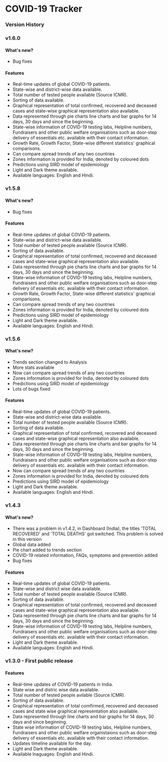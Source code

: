 # COVID-19 Tracker

### Version History

### v1.6.0

#### What's new?
* Bug fixes

#### Features
* Real-time updates of global COVID-19 patients.
* State-wise and district-wise data available.
* Total number of tested people available (Source ICMR).
* Sorting of data available.
* Graphical representation of total confirmed, recovered and deceased cases and state-wise graphical representation also available.
* Data represented through pie charts line charts and bar graphs for 14 days, 30 days and since the beginning.
* State-wise information of COVID-19 testing labs, Helpline numbers, Fundraisers and other public welfare organisations such as door-step delivery of essentials etc. available with their contact information.
* Growth Rate, Growth Factor, State-wise different statistics' graphical comparisons.
* Can compare spread trends of any two countries
* Zones information is provided for India, denoted by coloured dots
* Predictions using SIRD model of epidemiology
* Light and Dark theme available.
* Available languages: English and Hindi.

### v1.5.8

#### What's new?
* Bug fixes

#### Features
* Real-time updates of global COVID-19 patients.
* State-wise and district-wise data available.
* Total number of tested people available (Source ICMR).
* Sorting of data available.
* Graphical representation of total confirmed, recovered and deceased cases and state-wise graphical representation also available.
* Data represented through pie charts line charts and bar graphs for 14 days, 30 days and since the beginning.
* State-wise information of COVID-19 testing labs, Helpline numbers, Fundraisers and other public welfare organisations such as door-step delivery of essentials etc. available with their contact information.
* Growth Rate, Growth Factor, State-wise different statistics' graphical comparisons.
* Can compare spread trends of any two countries
* Zones information is provided for India, denoted by coloured dots
* Predictions using SIRD model of epidemiology
* Light and Dark theme available.
* Available languages: English and Hindi.

### v1.5.6

#### What's new?
* Trends section changed to Analysis
* More stats available
* Now can compare spread trends of any two countries
* Zones information is provided for India, denoted by coloured dots
* Predictions using SIRD model of epidemiology
* Lots of bugs fixed

#### Features
* Real-time updates of global COVID-19 patients.
* State-wise and district-wise data available.
* Total number of tested people available (Source ICMR).
* Sorting of data available.
* Graphical representation of total confirmed, recovered and deceased cases and state-wise graphical representation also available.
* Data represented through pie charts line charts and bar graphs for 14 days, 30 days and since the beginning.
* State-wise information of COVID-19 testing labs, Helpline numbers, Fundraisers and other public welfare organisations such as door-step delivery of essentials etc. available with their contact information.
* Now can compare spread trends of any two countries
* Zones information is provided for India, denoted by coloured dots
* Predictions using SIRD model of epidemiology
* Light and Dark theme available.
* Available languages: English and Hindi.

### v1.4.3

#### What's new?
* There was a problem in v1.4.2, in Dashboard (India), the titles 'TOTAL RECOVERED' and 'TOTAL DEATHS' got switched. This problem is solved in this version
* Global data added
* Pie chart added to trends section
* COVID-19 related information, FAQs, symptoms and prevention added
* Bug fixes

#### Features
* Real-time updates of global COVID-19 patients.
* State-wise and district wise data available.
* Total number of tested people available (Source ICMR).
* Sorting of data available.
* Graphical representation of total confirmed, recovered and deceased cases and state-wise graphical representation also available.
* Data represented through pie charts line charts and bar graphs for 14 days, 30 days and since the beginning.
* State-wise information of COVID-19 testing labs, Helpline numbers, Fundraisers and other public welfare organisations such as door-step delivery of essentials etc. available with their contact information.
* Light and Dark theme available.
* Available languages: English and Hindi.

### v1.3.0 - First public release

#### Features
* Real-time updates of COVID-19 patients in India.
* State wise and distric wise data available.
* Total number of tested people avilable (Source ICMR).
* Sorting of data available.
* Graphical representation of total comfirmed, recovered and deceased cases and state wise graphical representation also available.
* Data represented through line charts and bar graphs for 14 days, 30 days and since beginning.
* State wise information of COVID-19 testing labs, Helpline numbers, Fundraisers and other public welfare organistaions such as door-step delivery of essentials etc. available with their contact information.
* Updates timeline available for the day.
* Light and Dark theme available.
* Available lnaguages: English and Hindi.

